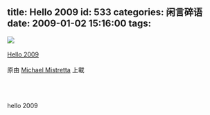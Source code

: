 title: Hello 2009
id: 533
categories: 闲言碎语
date: 2009-01-02 15:16:00
tags:
---

[![](http://m3.img.libdd.com/farm4/2012/0821/17/99EE3D867B3E75003644A8D7BADB101A2D9D7C5EF698_240_120.JPEG)</img>](http://www.flickr.com/photos/definetheline/3154942245/ "photo sharing")
</br>
</br><span>[Hello 2009](http://www.flickr.com/photos/definetheline/3154942245/)
</br>
</br>原由 [Michael Mistretta](http://www.flickr.com/people/definetheline/) 上載
</br></span>
</br>
</br>
</br>

hello 2009
